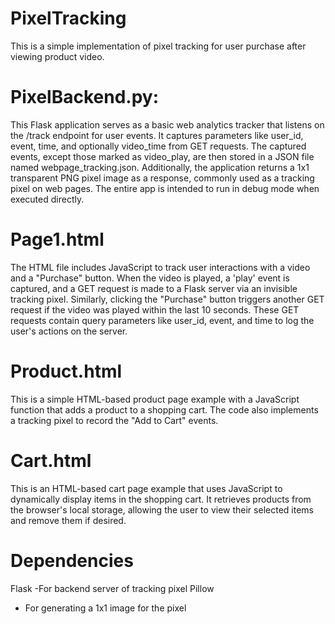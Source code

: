 # PixelTracking

This is a simple implementation of pixel tracking for user purchase after viewing product video.
# PixelBackend.py: 
  This Flask application serves as a basic web analytics tracker that listens on the /track endpoint for user events. It captures parameters like user_id, event, time, and optionally video_time from GET requests. The captured events, except those marked as video_play, are then stored in a JSON file named webpage_tracking.json. Additionally, the application returns a 1x1 transparent PNG pixel image as a response, commonly used as a tracking pixel on web pages. The entire app is intended to run in debug mode when executed directly.

  # Page1.html
  The HTML file includes JavaScript to track user interactions with a video and a "Purchase" button. When the video is played, a 'play' event is captured, and a GET request is made to a Flask server via an invisible tracking pixel. Similarly, clicking the "Purchase" button triggers another GET request if the video was played within the last 10 seconds. These GET requests contain query parameters like user_id, event, and time to log the user's actions on the server.

# Product.html
This is a simple HTML-based product page example with a JavaScript function that adds a product to a shopping cart. The code also implements a tracking pixel to record the "Add to Cart" events.

# Cart.html 
This is an HTML-based cart page example that uses JavaScript to dynamically display items in the shopping cart. It retrieves products from the browser's local storage, allowing the user to view their selected items and remove them if desired.

# Dependencies

Flask 
-For backend server of tracking pixel 
Pillow
- For generating a 1x1 image for the pixel 
